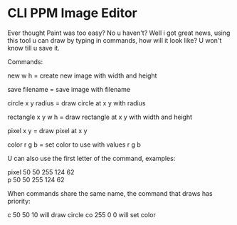 # CLI PPM Image Editor

Ever thought Paint was too easy? No u haven't? Well i got great news, using this tool u can draw by typing in commands, how will it look like? U won't know till u save it.

Commands:

new       w h              = create new image with width and height  

save      filename         = save image with filename  

circle    x y radius = draw circle at x y with radius 

rectangle x y w h    = draw rectangle at x y with width and height  

pixel     x y       = draw pixel at x y  

color r g b = set color to use with values r g b

U can also use the first letter of the command, examples:  

pixel 50 50 255 124 62  
p 50 50 255 124 62

When commands share the same name, the command that draws has priority:

c 50 50 10 will draw circle
co 255 0 0 will set color
